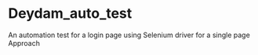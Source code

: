 # Deydam_auto_test
An automation test for a login page using Selenium driver for a single page Approach

